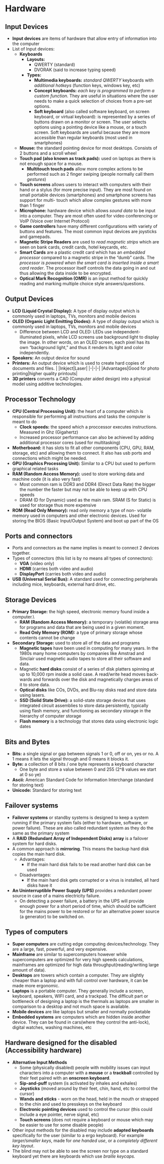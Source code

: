# Hardware 

## Input Devices
- **Input devices** are items of hardware that allow entry of
information into the computer
- List of Input devices:
    - **Keyboards**
        - **Layouts:**
            - QWERTY (standard)
            - DVORAK (said to increase typing speed)
        - **Types:**
            - **Multimedia keyboards:**  *standard QWERTY* keyboards with *additional hotkeys* (function keys, windows key, etc)
            - **Concept keyboards:** *each key is programmed to perform a custom function.* They are useful in situations where the user needs to make a quick selection of choices from a pre-set options.
            - **Soft keyboard** (also called software keyboard, on screen keyboard, or virtual keyboard): is represented by a series of buttons drawn on a monitor or screen. The user selects options using a pointing device like a mouse, or a touch screen. Soft keyboards are useful because they are more accessible than regular keyboards (most used in smartphones)
    - **Mouse:** the standard pointing device for most desktops. Consists of 2 buttons and a scroll wheel
    - **Touch pad (also known as track pads):** used on laptops as there is not enough space for a mouse.
        - **Multitouch touch pads** allow more complex actions to be performed such as 2 finger swiping (people normally call them *gestures*)
    - **Touch screens** allows users to interact with computers with their hand or a stylus (for more precise input). They are most found on small portable devices (smartphones) and smartphone screens has support for multi- touch which allow complex gestures with more than 1 finger
    - **Microphone:** hardware device which allows *sound data* to be input into a computer. They are most often used for video conferencing or VoIP (Voice over Internet Protocol)
    - **Game controllers** have many different configurations with variety of buttons and features. The most common input devices are joysticks and gamepads.
    - **Magnetic Stripe Readers** are used to *read magnetic strips* which are seen on bank cards, credit cards, hotel keycards, etc.
    - **Smart Cards** are a plastic credit card which has an *embedded processor* compared to a magnetic stripe in the “dumb” cards. The *processor is powered when the smart card is inserted inside a smart card reader*. The processor itself controls the data going in and out thus allowing the data inside to be encrypted.
    - **Optical Mark Recognition (OMR)** is an input method for quickly reading and marking multiple choice style answers/questions.

## Output Devices
- **LCD (Liquid Crystal Display):** A type of display output which is commonly used in laptops, TVs, monitors and mobile devices
- **OLED (Organic Light Emitting Diodes):** A type of display output which is commonly used in laptops, TVs, monitors and mobile devices
    - Difference between LCD and OLED: LEDs use independent-illuminated pixels, while LCD screens use background light to display the image. In other words, on an OLED screen, each pixel has its own “background light,” and thus it renders its light and color independently.
- **Speakers:** An output device for sound
- **Printers:** An output device which is used to create hard copies of documents and files.
| |Inkject|Laser|
|-|-|-|
|Advantages|Good for photo printing|higher quality printouts|
- **3D printers** converts a CAD (Computer aided design) into a physical model using additive technologies.

## Processor Technology
- **CPU (Central Processing Unit):** the heart of a computer which is responsible for performing all instructions and tasks the computer is meant to do
    - **Clock speeds:** the speed which a proccessor executes instructions. Measured in Ghz (Gigahertz)
    - Increased processor performance can also be achieved by adding additional processor cores (used for multitasking)
- **Motherboard:** it has slots to fit all other components (CPU, GPU, RAM, storage, etc) and allowing them to connect. It also has usb ports and connections which might be needed.
- **GPU (Graphics Processing Unit):** Similar to a CPU but used to perform graphical related tasks
- **RAM (Random Access Memory):** used to store working data and machine code (it is also very fast)
    - Most common ram is DDR3 and DDR4 (Direct Data Rate) the bigger the number the faster but may not be able to keep up with CPU speeds
    - DRAM (D for Dynamic) used as the main ram. SRAM (S for Static) is used for storage thus more expensive
- **ROM (Read Only Memory):**  read only memory a type of non- volatile memory used in computers and other electronic devices. Used for storing the BIOS (Basic Input/Output System) and boot up part of the OS

## Ports and connectors
- Ports and connectors as the name implies is meant to connect 2 devices together. 
- Types of connectors (this list is by no means all types of connectors):
    - **VGA** (video only)
    - **HDMI** (carries both video and audio)
    - **DisplayPort** (carries both video and audio)
- **USB (Universal Serial Bus):** A standard used for connecting peripherals including mice, keyboards, external hard drive, etc.

## Storage Devices
- **Primary Storage:** the high speed, electronic memory found inside a computer.\
    - **RAM (Random Access Memory):** a temporary (volatile) storage area for programs and data that are being used in a given moment.
    - **Read Only Memory (ROM):** a type of primary storage whose contents cannot be change
- **Secondary Storage:** used to store all of the data and programs
    - **Magnetic tapes** have been used in computing for many years. In the 1980s many home computers by companies like Amstrad and Sinclair used magnetic audio tapes to store all their software and data.
    - Magnetic **hard disks** consist of a series of disk platters spinning at up to 10,000 rpm inside a solid case. A read/write head moves back- wards and forwards over the disk and magnetically charges areas of it to store data.
    - **Optical disks** like COs, DVDs, and Blu-ray disks read and store data using lasers.
    - **SSD (Solid State Drive):** a solid-state storage device that uses integrated circuit assemblies to store data persistently, typically using flash memory, and functioning as secondary storage in the hierarchy of computer storage
    - **Flash memory** is a technology that stores data using electronic logic dates

## Bits and Bytes
- **Bits:** a single signal or gap between signals 1 or 0, off or on, yes or no. A 1 means it lets the signal through and 0 means it blocks it. 
- **Byte:** a collection of 8 bits / one byte represents a keyboard character
    - One byte and store a value between 0 and 255 (2^8 values we start at 0 so ye) 
- **Ascii:** American Standard Code for Information Interchange (standard for storing text) 
- **Unicode:** Standard for storing text 

## Failover systems
-  **Failover systems** or standby systems is designed to keep a system running if the primary system fails (either to hardware, software, or power failure). These are also called redundant system as they do the same as the primary system
- A **RAID (Redundant Array of Independent Disks) array** is a failover system for hard disks.
- A common approach is **mirroring**. This means the backup hard disk copies the main hard disk.
    - Advantages:
        - If the main hard disk fails to be read another hard disk can be used
    - Disadvantages:
        - If the main hard disk gets corrupted or a virus is installed, all hard disks have it
- **An Uninterruptible Power Supply (UPS)** provides a redundant power source in case of a mains electricity failure. 
    - On detecting a power failure, a battery in the UPS will provide enough power for a short period of time, which should be sufficient for the mains power to be restored or for an alternative power source (a generator) to be switched on.

## Types of computers
- **Super computers** are cutting edge computing devices/technology. They are a large, fast, powerful, and very expensive.
- **Mainframe** are similar to supercomputers however while supercomputers are optimized for very high speeds calculations, mainframes are optimized for high data throughput(reading/writing large amount of data).
- **Desktops** are towers which contain a computer. They are slightly cheaper than a laptop and with full control over hardware, it can be made more ergonomic.
- **Laptops** is a portable computer. They generally include a screen, keyboard, speakers, WIFI card, and a trackpad. The difficult part or bottleneck of designing a laptop is the thermals as laptops are smaller in comparison to a desktop and not much space is available.
- **Mobile devices** are like laptops but smaller and normally pocketable
- **Embedded systems** are computers which are hidden inside another device. They can be found in cars(where they control the anti-lock), digital watches, washing machines, etc

## Hardware designed for the disabled (Accessibility hardware)
- **Alternative Input Methods**
    - Some (physically disabled) people with mobility issues can input characters into a computer with a **mouse** or a **trackball** controlled by their feet paired with an **onscreen keyboard**.
    - **Sip-and-puff** system (is activated by inhales and exhales)
    - **Joysticks** (moved around by their feet, chin, hand, etc to control the cursor)
    - **Wands and sticks** - worn on the head, held in the mouth or strapped to the chin and used to presskeys on the
keyboard
    - **Electronic pointing devices** used to control the cursor (this could include a eye pointer, nerve signal, etc)
    - **Touch screens** (does not require a keyboard or mouse which may be easier to use for some disable people)
- Other input methods for the disabled may include **adapted keyboards** specifically for the user (similar to a ergo keyboard). For example *larger/smaller keys*, made for *one handed use*, or a *completely different key layout*.
- The blind may not be able to see the screen nor type on a standard keyboard yet there are keyboards which use *braille keycaps.*





















